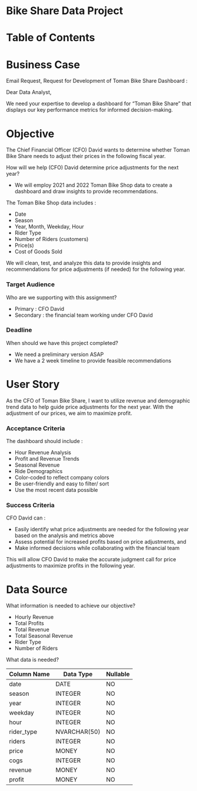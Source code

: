 # Bike Share Data Project 




# Table of Contents



# Business Case

Email Request, Request for Development of Toman Bike Share Dashboard : <br>

Dear Data Analyst, <br>

We need your expertise to develop a dashboard for “Toman Bike Share” that displays our key performance metrics for informed decision-making. <br>


# Objective

The Chief Financial Officer (CFO) David wants to determine whether Toman Bike Share needs to adjust their prices in the following fiscal year. <br>


How will we help (CFO) David determine price adjustments for the next year?

- We will employ 2021 and 2022 Toman Bike Shop data to create a dashboard and draw insights to provide recommendations.
  

The Toman Bike Shop data includes : 

- Date
- Season
- Year, Month, Weekday, Hour
- Rider Type
- Number of Riders (customers)
- Price(s)
- Cost of Goods Sold

We will clean, test, and analyze this data to provide insights and recommendations for price adjustments (if needed) for the following year.


### Target Audience 

Who are we supporting with this assignment? 

- Primary : CFO David
- Secondary : the financial team working under CFO David


### Deadline 

When should we have this project completed?

- We need a preliminary version ASAP
- We have a 2 week timeline to provide feasible recommendations



# User Story 

As the CFO of Toman Bike Share, I want to utilize revenue and demographic trend data to help guide price adjustments for the next year. With the adjustment of our prices, we aim to maximize profit. 


### Acceptance Criteria

The dashboard should include : 

- Hour Revenue Analysis
- Profit and Revenue Trends
- Seasonal Revenue
- Ride Demographics
- Color-coded to reflect company colors
- Be user-friendly and easy to filter/ sort 
- Use the most recent data possible


### Success Criteria 

CFO David can : 

- Easily identify what price adjustments are needed for the following year based on the analysis and metrics above
- Assess potential for increased profits based on price adjustments, and
- Make informed decisions while collaborating with the financial team

This will allow CFO David to make the accurate judgment call for price adjustments to maximize profits in the following year.


# Data Source 

What information is needed to achieve our objective? 

- Hourly Revenue
- Total Profits
- Total Revenue
- Total Seasonal Revenue
- Rider Type 
- Number of Riders


What data is needed? 

| Column Name | Data Type | Nullable |
| --- | --- | --- |
| date | DATE | NO |
| season | INTEGER | NO |
| year | INTEGER | NO |
| weekday | INTEGER | NO |
| hour | INTEGER  | NO |
| rider_type | NVARCHAR(50) | NO |
| riders | INTEGER | NO |
| price | MONEY | NO |
| cogs | INTEGER | NO |
| revenue | MONEY | NO |
| profit | MONEY | NO |
















